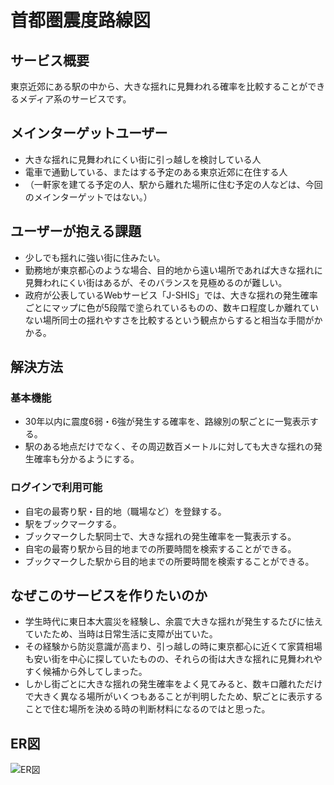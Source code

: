# 首都圏震度路線図

## サービス概要
東京近郊にある駅の中から、大きな揺れに見舞われる確率を比較することができるメディア系のサービスです。

## メインターゲットユーザー
- 大きな揺れに見舞われにくい街に引っ越しを検討している人
- 電車で通勤している、またはする予定のある東京近郊に在住する人
- （一軒家を建てる予定の人、駅から離れた場所に住む予定の人などは、今回のメインターゲットではない。）

## ユーザーが抱える課題
- 少しでも揺れに強い街に住みたい。
- 勤務地が東京都心のような場合、目的地から遠い場所であれば大きな揺れに見舞われにくい街はあるが、そのバランスを見極めるのが難しい。
- 政府が公表しているWebサービス「J-SHIS」では、大きな揺れの発生確率ごとにマップに色が5段階で塗られているものの、数キロ程度しか離れていない場所同士の揺れやすさを比較するという観点からすると相当な手間がかかる。

## 解決方法
### 基本機能
- 30年以内に震度6弱・6強が発生する確率を、路線別の駅ごとに一覧表示する。
- 駅のある地点だけでなく、その周辺数百メートルに対しても大きな揺れの発生確率も分かるようにする。

### ログインで利用可能
- 自宅の最寄り駅・目的地（職場など）を登録する。
- 駅をブックマークする。
- ブックマークした駅同士で、大きな揺れの発生確率を一覧表示する。
- 自宅の最寄り駅から目的地までの所要時間を検索することができる。
- ブックマークした駅から目的地までの所要時間を検索することができる。

## なぜこのサービスを作りたいのか
- 学生時代に東日本大震災を経験し、余震で大きな揺れが発生するたびに怯えていたため、当時は日常生活に支障が出ていた。
- その経験から防災意識が高まり、引っ越しの時に東京都心に近くて家賃相場も安い街を中心に探していたものの、それらの街は大きな揺れに見舞われやすく候補から外してしまった。
- しかし街ごとに大きな揺れの発生確率をよく見てみると、数キロ離れただけで大きく異なる場所がいくつもあることが判明したため、駅ごとに表示することで住む場所を決める時の判断材料になるのではと思った。

## ER図
![ER図](https://gyazo.com/a0297a9902773e9d5f7462e1896c92bf.png)